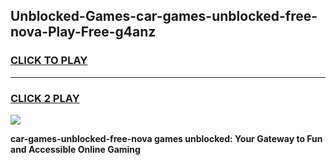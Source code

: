 
## Unblocked-Games-car-games-unblocked-free-nova-Play-Free-g4anz
<h3>
<a href="https://premium76.site?title=car-games-unblocked-free-nova&ref=10A">CLICK TO PLAY</a></h3>
<hr>

<h3>
<a href="https://premium76.site?title=car-games-unblocked-free-nova&ref=10A">CLICK 2 PLAY</a>
  
</h3>

<a href="https://premium76.site?title=car-games-unblocked-free-nova&ref=10A"><img src="https://clearcache.store/games.png"></a>


**car-games-unblocked-free-nova games unblocked: Your Gateway to Fun and Accessible Online Gaming**
